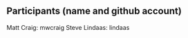 Participants (name and github account)
--------------------------------------

Matt Craig: mwcraig
Steve Lindaas: lindaas
